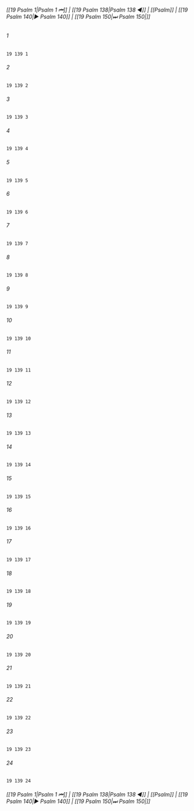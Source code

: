 
###### [[19 Psalm 1|Psalm 1 ⏮]] | [[19 Psalm 138|Psalm 138 ◀]] | [[Psalm]] | [[19 Psalm 140|▶ Psalm 140]] | [[19 Psalm 150|⏭ Psalm 150|]]

###### 1
``` verse
19 139 1 
```
###### 2
``` verse
19 139 2 
```
###### 3
``` verse
19 139 3 
```
###### 4
``` verse
19 139 4 
```
###### 5
``` verse
19 139 5 
```
###### 6
``` verse
19 139 6 
```
###### 7
``` verse
19 139 7 
```
###### 8
``` verse
19 139 8 
```
###### 9
``` verse
19 139 9 
```
###### 10
``` verse
19 139 10 
```
###### 11
``` verse
19 139 11 
```
###### 12
``` verse
19 139 12 
```
###### 13
``` verse
19 139 13 
```
###### 14
``` verse
19 139 14 
```
###### 15
``` verse
19 139 15 
```
###### 16
``` verse
19 139 16 
```
###### 17
``` verse
19 139 17 
```
###### 18
``` verse
19 139 18 
```
###### 19
``` verse
19 139 19 
```
###### 20
``` verse
19 139 20 
```
###### 21
``` verse
19 139 21 
```
###### 22
``` verse
19 139 22 
```
###### 23
``` verse
19 139 23 
```
###### 24
``` verse
19 139 24 
```

###### [[19 Psalm 1|Psalm 1 ⏮]] | [[19 Psalm 138|Psalm 138 ◀]] | [[Psalm]] | [[19 Psalm 140|▶ Psalm 140]] | [[19 Psalm 150|⏭ Psalm 150|]]

